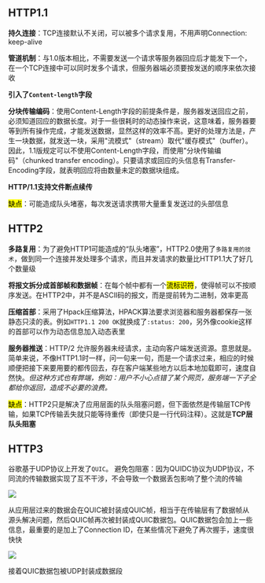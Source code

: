 ## HTTP1.1

**持久连接**：TCP连接默认不关闭，可以被多个请求复用，不用声明Connection: keep-alive

**管道机制**：与1.0版本相比，不需要发送一个请求等服务器回应后才能发下一个，在一个TCP连接中可以同时发多个请求，但服务器端必须要按发送的顺序来依次接收

**引入了`Content-length`字段**

**分块传输编码**：使用Content-Length字段的前提条件是，服务器发送回应之前，必须知道回应的数据长度。对于一些很耗时的动态操作来说，这意味着，服务器要等到所有操作完成，才能发送数据，显然这样的效率不高。更好的处理方法是，产生一块数据，就发送一块，采用"流模式"（stream）取代"缓存模式"（buffer）。因此，1.1版规定可以不使用Content-Length字段，而使用"分块传输编码"（chunked transfer encoding）。只要请求或回应的头信息有Transfer-Encoding字段，就表明回应将由数量未定的数据块组成。

**HTTP/1.1支持文件断点续传**

<mark>缺点</mark>：可能造成队头堵塞，每次发送请求携带大量重复发送过的头部信息

## HTTP2

**多路复用**：为了避免HTTP1可能造成的“队头堵塞”，HTTP2.0使用了`多路复用的技术`，做到同一个连接并发处理多个请求，而且并发请求的数量比HTTP1.1大了好几个数量级

**将报文拆分成首部帧和数据帧**：在每个帧中都有一个<mark>流标识符</mark>，使得帧可以不按顺序发送。在HTTP2中，并不是ASCII码的报文，而是提前转为二进制，效率更高

**压缩首部**：采用了Hpack压缩算法，HPACK算法要求浏览器和服务器都保存一张静态只渎的表。例如`HTTP1.1 200 OK`就换成了`:status: 200`，另外像cookie这样的首部可以作为动态信息加入动态表里

**服务器推送**：HTTP/2 允许服务器未经请求，主动向客户端发送资源。意思就是。简单来说，不像HTTP1.1时一样，问一句来一句，而是一个请求过来，相应的时候顺便把接下来要用要的都传回去，存在客户端某些地方以后本地加载即可，速度自然快。*但这种方式也有弊端，例如：用户不小心点错了某个网页，服务端一下子全都给你返回，造成不必要的浪费。*

<mark>缺点</mark>：HTTP2只是解决了应用层面的队头阻塞问题，但下面依然是传输层TCP传输，如果TCP传输丢失就只能等待重传（即使只是一行代码注释）。这就是**TCP层队头阻塞**

## HTTP3

谷歌基于UDP协议上开发了`QUIC`。 避免包阻塞：因为QUIDC协议为UDP协议，不同流的传输数据实现了互不干涉，不会导致一个数据丢包影响了整个流的传输

![](C:\Users\Crazy_pea\AppData\Roaming\marktext\images\2022-12-04-23-55-02-image.png)

从应用层过来的数据会在QUIC被封装成QUIC帧，相当于在传输层有了数据帧从源头解决问题，然后QUIC帧再次被封装成QUIC数据包。QUIC数据包会加上一些信息，最重要的是加上了Connection ID，在某些情况下避免了再次握手，速度很快快

![](C:\Users\Crazy_pea\AppData\Roaming\marktext\images\2022-12-05-00-06-27-image.png)

接着QUIC数据包被UDP封装成数据段
